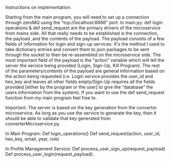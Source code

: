 Instructions on implementation:

Starting from the main program, you will need to set up a connection through zeroMQ using the "tcp://localhost:6666" port. In main.py: def login operations & def send_request are the primary drivers of the microservice from mains side. All that really needs to be established is the connection, the payload ,and the contents of the payload. The payload consists of a few fields of information for login and sign-up services. It's the method I used to take dictionary entries and convert them to json packages to be sent through the socket to then be re-assembled on the microservice side.  The most important field of the payload is the “action” variable which will tell the server the service being provided (Login, Sign-Up, Kill Program). The rest of the parameters/contents of the payload are general information based on the action being requested (i.e. Login service provides the user_id and hex_key and leaves all other fields empty/Sign-Up requires all the fields provided [either by the program or the user] to give the “database” the users information from the system). If you want to use the def send_request function from my main program feel free to.

Important:
The server is based on the key generation from the convertor microservice. As long as you use the service to generate the key, then it should be able to validate that key generated from converterMicroservice.py.

In Main Program:
Def login_operations()
Def send_request(action, user_id, hex_key, email, year, role)

In Profile Management Service:
Def process_user_sign_up(request_payload)
Def process_user_login(request_payload):
